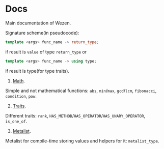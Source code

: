 # Docs
Main documentation of Wezen.

Signature scheme(in pseudocode):
```cpp
template <args> func_name -> return_type;
```
if result is ```value``` of type ```return_type``` or
```cpp
template <args> func_name -> using type;
```
if result is type(for type traits).

1. [Math](https://github.com/dasfex/wezen/blob/trunk/docs/math.md).

Simple and not mathematical functions: 
```abs```, ```min```/```max```, ```gcd```/```lcm```, 
```fibonacci```, ```condition```, ```pow```.

2. [Traits](https://github.com/dasfex/wezen/blob/trunk/docs/traits.md).

Different traits: 
```rank```, ```HAS_METHOD```/```HAS_OPERATOR```/```HAS_UNARY_OPERATOR```, 
```is_one_of```.

3. [Metalist](https://github.com/dasfex/wezen/blob/trunk/docs/metalist.md).

Metalist for compile-time storing values and helpers for it:
```metalist_type```.
